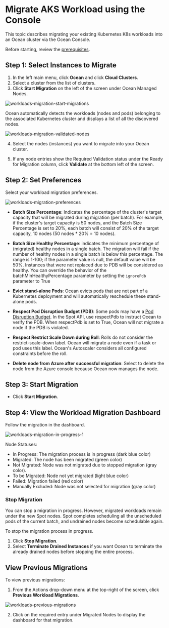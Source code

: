 <meta name=“robots” content=“noindex”>

#  Migrate AKS Workload using the Console

This topic describes migrating your existing Kubernetes K8s workloads into an Ocean cluster via the Ocean Console.

Before starting, review the [prerequisites](https://docs.spot.io/ocean/tutorials/migrate-workload-aks?id=prerequisites).

##  Step 1: Select Instances to Migrate

1.  In the left main menu, click **Ocean** and click **Cloud Clusters**.
2.  Select a cluster from the list of clusters.
3.  Click **Start Migration** on the left of the screen under Ocean Managed Nodes. 

![workloads-migration-start-migrations](https://github.com/spotinst/help/assets/159915991/998bb5f0-cdd8-4461-bd66-224df9a28590)

Ocean automatically detects the workloads (nodes and pods) belonging to the associated Kubernetes cluster and displays a list of all the discovered nodes.

![workloads-migration-validated-nodes](https://github.com/spotinst/help/assets/159915991/6163f354-2968-4df9-81ba-8df105d5c139)

4.  Select the nodes (instances) you want to migrate into your Ocean cluster.

5.  If any node entries show the Required Validation status under the Ready for Migration column, click **Validate** at the bottom left of the screen.

##  Step 2: Set Preferences

Select your workload migration preferences.

![workloads-migration-preferences](https://github.com/spotinst/help/assets/159915991/5ba5714c-88f8-478b-9d56-9ad048d543b4)


*  **Batch Size Percentage**: Indicates the percentage of the cluster's target capacity that will be migrated during migration (per batch). For example, if the cluster's target capacity is 50 nodes, and the Batch Size Percentage is set to 20%, each batch will consist of 20% of the target capacity, 10 nodes (50 nodes * 20% = 10 nodes).   

*  **Batch Size Healthy Percentage**: indicates the minimum percentage of (migrated) healthy nodes in a single batch.
The migration will fail if the number of healthy nodes in a single batch is below this percentage. The range is 1-100; if the parameter value is null, the default value will be 50%. Instances that were not replaced due to PDB will be considered as healthy. 
  You can override the behavior of the batchMinHealthyPercentage parameter by setting the `ignorePdb` parameter to True 

*  **Evict stand-alone Pods**: Ocean evicts pods that are not part of a Kubernetes deployment and will automatically reschedule these stand-alone pods.

*  **Respect Pod Disruption Budget (PDB)**: Some pods may have a [Pod Disruption Budget](https://kubernetes.io/docs/concepts/workloads/pods/disruptions/#pod-disruption-budgets). In the Spot API, use respectPdb to instruct Ocean to verify the PDB. When respectPdb is set to True, Ocean will not migrate a node if the PDB is violated. 

*  **Respect Restrict Scale Down during Roll**: Rolls do not consider the restrict-scale-down label. Ocean will migrate a node even if a task or pod uses this label. Ocean's Autoscaler considers all configured constraints before the roll.

*  **Delete node from Azure after successful migration**: Select to delete the node from the Azure console because Ocean now manages the node.


##  Step 3: Start Migration

*  Click **Start Migration**.

##  Step 4: View the Workload Migration Dashboard

Follow the migration in the dashboard.

 ![workloads-migration-in-progress-1](https://github.com/spotinst/help/assets/159915991/39a08b4d-563a-4af4-b9dc-b11b382d5d58)

Node Statuses:

*  In Progress: The migration process is in progress (dark blue color)
*  Migrated: The node has been migrated (green color)
*  Not Migrated: Node was not migrated due to stopped migration (gray color).
*  To be Migrated: Node not yet migrated (light blue color)
*  Failed:  Migration failed (red color)
*  Manually Excluded: Node was not selected for migration (gray color)

###  Stop Migration

You can stop a migration in progress. However, migrated workloads remain under the new Spot nodes. Spot completes scheduling all the unscheduled pods of the current batch, and undrained nodes become schedulable again.

To stop the migration process in progress.

1.  Click **Stop Migration**.
2.  Select **Terminate Drained Instances** if you want Ocean to terminate the already drained nodes before stopping the entire process.

##  View Previous Migrations

To view previous migrations:

1.   From the Actions drop-down menu at the top-right of the screen, click **Previous Workload Migrations**.

 ![workloads-previous-migrations](https://github.com/spotinst/help/assets/159915991/3397a2bb-25e2-4e75-91b9-e1d5ae3d487d)

2.  Click on the required entry under Migrated Nodes to display the dashboard for that migration.


 

